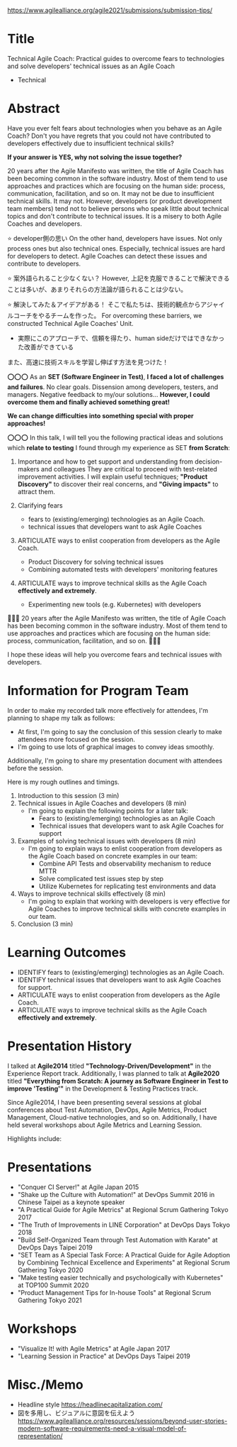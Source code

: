 
https://www.agilealliance.org/agile2021/submissions/submission-tips/


# Title
Technical Agile Coach: Practical guides to overcome fears to technologies and solve developers' technical issues as an Agile Coach
- Technical



# Abstract
Have you ever felt fears about technologies when you behave as an Agile Coach?
Don't you have regrets that you could not have contributed to developers effectively due to insufficient technical skills?

**If your answer is YES, why not solving the issue together?**

20 years after the Agile Manifesto was written, the title of Agile Coach has been becoming common in the software industry. Most of them tend to use approaches and practices which are focusing on the human side: process, communication, facilitation, and so on. It may not be due to insufficient technical skills. It may not. However, developers (or product development team members) tend not to believe persons who speak little about technical topics and don't contribute to technical issues. It is a misery to both Agile Coaches and developers.


⭐️ developer側の思い
On the other hand, developers have issues. Not only process ones but also technical ones.
Especially, technical issues are hard for developers to detect. Agile Coaches can detect these issues and contribute to developers.


⭐️ 案外語られること少なくない？
However, 
上記を克服できることで解決できることは多いが、あまりそれらの方法論が語られることは少ない。


⭐️ 解決してみた＆アイデアがある！
そこで私たちは、技術的観点からアジャイルコーチをやるチームを作った。
For overcoming these barriers, we constructed Technical Agile Coaches' Unit.
- 実際にこのアプローチで、信頼を得たり、human sideだけではできなかった改善ができている

また、高速に技術スキルを学習し伸ばす方法を見つけた！

⭕️⭕️⭕️
As an **SET (Software Engineer in Test)**, **I faced a lot of challenges and failures**. No clear goals. Dissension among developers, testers, and managers. Negative feedback to my/our solutions... **However, I could overcome them and finally achieved something great!**

**We can change difficulties into something special with proper approaches!**


⭕️⭕️⭕️
In this talk, I will tell you the following practical ideas and solutions which **relate to testing** I found through my experience as SET **from Scratch**:

1) Importance and how to get support and understanding from decision-makers and colleagues
They are critical to proceed with test-related improvement activities. I will explain useful techniques; **"Product Discovery"** to discover their real concerns, and **"Giving impacts"** to attract them.

1) Clarifying fears
    - fears to (existing/emerging) technologies as an Agile Coach.
    - technical issues that developers want to ask Agile Coaches
3) ARTICULATE ways to enlist cooperation from developers as the Agile Coach.
    - Product Discovery for solving technical issues
    - Combining automated tests with developers' monitoring features
4) ARTICULATE ways to improve technical skills as the Agile Coach **effectively and extremely**.
    - Experimenting new tools (e.g. Kubernetes) with developers



🔵🔵🔵
20 years after the Agile Manifesto was written, the title of Agile Coach has been becoming common in the software industry. Most of them tend to use approaches and practices which are focusing on the human side: process, communication, facilitation, and so on.
🔵🔵🔵








I hope these ideas will help you overcome fears and technical issues with developers.





# Information for Program Team
In order to make my recorded talk more effectively for attendees, I'm planning to shape my talk as follows:
- At first, I'm going to say the conclusion of this session clearly to make attendees more focused on the session.
- I'm going to use lots of graphical images to convey ideas smoothly.

Additionally, I'm going to share my presentation document with attendees before the session.

Here is my rough outlines and timings.

1. Introduction to this session (3 min)
2. Technical issues in Agile Coaches and developers (8 min)
    - I'm going to explain the following points for a later talk:
        - Fears to (existing/emerging) technologies as an Agile Coach
        - Technical issues that developers want to ask Agile Coaches for support
3. Examples of solving technical issues with developers (8 min)
    - I'm going to explain ways to enlist cooperation from developers as the Agile Coach based on concrete examples in our team:
        - Combine API Tests and observability mechanism to reduce MTTR
        - Solve complicated test issues step by step
        - Utilize Kubernetes for replicating test environments and data
4. Ways to improve technical skills effectively (8 min)
    - I'm going to explain that working with developers is very effective for Agile Coaches to improve technical skills with concrete examples in our team.
5. Conclusion (3 min)



# Learning Outcomes
- IDENTIFY fears to (existing/emerging) technologies as an Agile Coach.
- IDENTIFY technical issues that developers want to ask Agile Coaches for support.
- ARTICULATE ways to enlist cooperation from developers as the Agile Coach.
- ARTICULATE ways to improve technical skills as the Agile Coach **effectively and extremely**.



# Presentation History
I talked at **Agile2014** titled **"Technology-Driven/Development"** in the Experience Report track.
Additionally, I was planned to talk at **Agile2020** titled **"Everything from Scratch: A journey as Software Engineer in Test to improve 'Testing'"** in the Development & Testing Practices track.

Since Agile2014, I have been presenting several sessions at global conferences
about Test Automation, DevOps, Agile Metrics, Product Management, Cloud-native technologies, and so on.
Additionally, I have held several workshops about Agile Metrics and Learning Session.

Highlights include:

# Presentations
- "Conquer CI Server!" at Agile Japan 2015
- "Shake up the Culture with Automation!" at DevOps Summit 2016 in Chinese Taipei as a keynote speaker
- "A Practical Guide for Agile Metrics" at Regional Scrum Gathering Tokyo 2017
- "The Truth of Improvements in LINE Corporation" at DevOps Days Tokyo 2018
- "Build Self-Organized Team through Test Automation with Karate" at DevOps Days Taipei 2019
- "SET Team as A Special Task Force: A Practical Guide for Agile Adoption by Combining Technical Excellence and Experiments" at Regional Scrum Gathering Tokyo 2020
- "Make testing easier technically and psychologically with Kubernetes" at TOP100 Summit 2020
- "Product Management Tips for In-house Tools" at Regional Scrum Gathering Tokyo 2021

# Workshops
- "Visualize It! with Agile Metrics" at Agile Japan 2017
- "Learning Session in Practice" at DevOps Days Taipei 2019



# Misc./Memo
- Headline style
    https://headlinecapitalization.com/
- 図を多用し、ビジュアルに意図を伝えよう
    https://www.agilealliance.org/resources/sessions/beyond-user-stories-modern-software-requirements-need-a-visual-model-of-representation/
